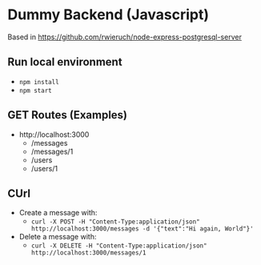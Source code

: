 # Dummy Backend (Javascript)

Based in https://github.com/rwieruch/node-express-postgresql-server

## Run local environment

- `npm install`
- `npm start`

## GET Routes (Examples)

- http://localhost:3000
  - /messages
  - /messages/1
  - /users
  - /users/1


## CUrl

- Create a message with:
  - `curl -X POST -H "Content-Type:application/json" http://localhost:3000/messages -d '{"text":"Hi again, World"}'`
- Delete a message with:
  - `curl -X DELETE -H "Content-Type:application/json" http://localhost:3000/messages/1`
